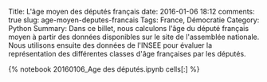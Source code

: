 ﻿Title: L'âge moyen des députés français
date: 2016-01-06 18:12
comments: true
slug: age-moyen-deputes-francais
Tags: France, Démocratie
Category: Python
Summary: Dans ce billet, nous calculons l'âge du député français moyen à partir des données disponibles sur le site de l'assemblée nationale. Nous utilisons ensuite des données de l'INSEE pour évaluer la représentation des différentes classes d'âge françaises par les députés.

{% notebook 20160106_Age des députés.ipynb cells[:] %}
